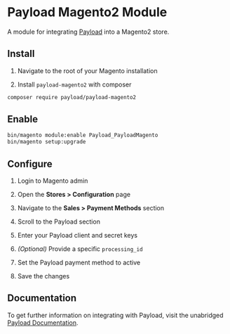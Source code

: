 # Payload Magento2 Module

A module for integrating [Payload](https://payload.co) into a Magento2 store.

## Install

1. Navigate to the root of your Magento installation

2. Install `payload-magento2` with composer

```bash
composer require payload/payload-magento2
```

## Enable

```bash
bin/magento module:enable Payload_PayloadMagento
bin/magento setup:upgrade
```

## Configure

1. Login to Magento admin

2. Open the **Stores > Configuration** page

3. Navigate to the **Sales > Payment Methods** section

4. Scroll to the Payload section

5. Enter your Payload client and secret keys

6. *(Optional)* Provide a specific `processing_id`

7. Set the Payload payment method to active

8. Save the changes


## Documentation

To get further information on integrating with Payload,
visit the unabridged [Payload Documentation](https://docs.payload.co/?php).
